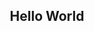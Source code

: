 <!DOCTYPE html>
<html>
  <head>
    <title>Essam Github Site</title>
    <style>
      h2{
        text-align: center;
      }
    </style>
  </head>
  <body>
    <h2>Hello World</h2>
  </body>
</html>
